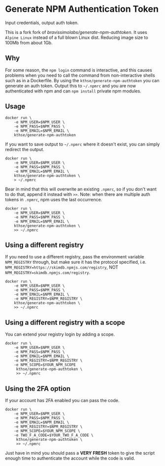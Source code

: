 # Generate NPM Authentication Token

Input credentials, output auth token.

This is a fork fork of *bravissimolabs/generate-npm-authtoken*. It uses `Alpine Linux` instead of a full blown Linux dist. Reducing image size to 100Mb from about 1Gb.

## Why

For some reason, the `npm login` command is interactive, and this causes problems when you need to call the command from non-interactive shells such as in a Dockerfile. By using the `kthse/generate-npm-authtoken` you can generate an auth token. Output this to `~/.npmrc` and you are now authenticated with npm and can `npm install` private npm modules.

## Usage

    docker run \
        -e NPM_USER=$NPM_USER \
        -e NPM_PASS=$NPM_PASS \
        -e NPM_EMAIL=$NPM_EMAIL \
        kthse/generate-npm-authtoken

If you want to save output to `~/.npmrc` where it doesn't exist, you can simply redirect the output.

    docker run \
        -e NPM_USER=$NPM_USER \
        -e NPM_PASS=$NPM_PASS \
        -e NPM_EMAIL=$NPM_EMAIL \
        kthse/generate-npm-authtoken \
        > ~/.npmrc

Bear in mind that this will overwrite an existing `.npmrc`, so if you don't want to do that, append it instead with `>>`. Note: when there are multiple auth tokens in `.npmrc`, npm uses the last occurrence.

    docker run \
        -e NPM_USER=$NPM_USER \
        -e NPM_PASS=$NPM_PASS \
        -e NPM_EMAIL=$NPM_EMAIL \
        kthse/generate-npm-authtoken \
        >> ~/.npmrc

## Using a different registry

If you need to use a different registry, pass the environment variable `NPM_REGISTRY` through, but make sure it has the protocol specified, i.e. `NPM_REGISTRY=https://skimdb.npmjs.com/registry`, NOT `NPM_REGISTRY=skimdb.npmjs.com/registry`.

    docker run \
        -e NPM_USER=$NPM_USER \
        -e NPM_PASS=$NPM_PASS \
        -e NPM_EMAIL=$NPM_EMAIL \
        -e NPM_REGISTRY=$NPM_REGISTRY \
        kthse/generate-npm-authtoken \
        >> ~/.npmrc

## Using a different registry with a scope

You can extend your registry login by adding a scope.

    docker run \
        -e NPM_USER=$NPM_USER \
        -e NPM_PASS=$NPM_PASS \
        -e NPM_EMAIL=$NPM_EMAIL \
        -e NPM_REGISTRY=$NPM_REGISTRY \
        -e NPM_SCOPE=$YOUR_NPM_SCOPE
         kthse/generate-npm-authtoken \
         >> ~/.npmrc

## Using the 2FA option

If your account has 2FA enabled you can pass the code.

    docker run \
        -e NPM_USER=$NPM_USER \
        -e NPM_PASS=$NPM_PASS \
        -e NPM_EMAIL=$NPM_EMAIL \
        -e NPM_REGISTRY=$NPM_REGISTRY \
        -e NPM_SCOPE=$YOUR_NPM_SCOPE \
        -e TWO_F_A_CODE=$YOUR_TWO_F_A_CODE \
         kthse/generate-npm-authtoken \
         >> ~/.npmrc

Just have in mind you should pass a **VERY FRESH** token to give the script enough time to authenticate the account while the code is valid.
